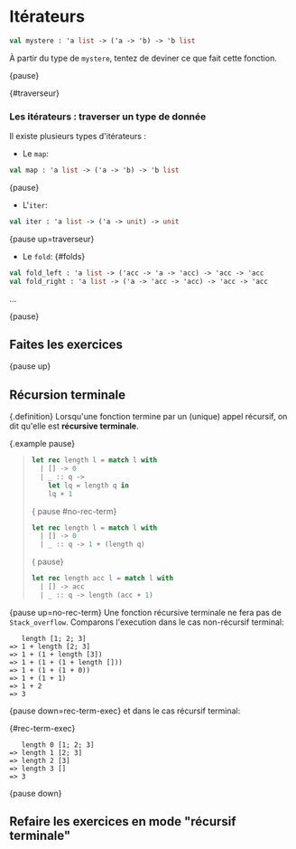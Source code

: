 # Itérateurs

```ocaml
val mystere : 'a list -> ('a -> 'b) -> 'b list
```

À partir du type de `mystere`, tentez de deviner ce que fait cette fonction.

{pause}

{#traverseur}
### Les itérateurs : traverser un type de donnée

Il existe plusieurs types d'itérateurs :

- Le `map`:
```ocaml
val map : 'a list -> ('a -> 'b) -> 'b list
```
{pause}
- L'`iter`:
```ocaml
val iter : 'a list -> ('a -> unit) -> unit
```
{pause up=traverseur}
- Le `fold`:
{#folds}
```ocaml
val fold_left : 'a list -> ('acc -> 'a -> 'acc) -> 'acc -> 'acc
val fold_right : 'a list -> ('a -> 'acc -> 'acc) -> 'acc -> 'acc
```

...

{pause}
## Faites les exercices

{pause up}
## Récursion terminale

{.definition}
Lorsqu'une fonction termine par un (unique) appel récursif, on dit qu'elle est **récursive terminale**.

{.example pause}
>
>
> ```ocaml
> let rec length l = match l with 
>   | [] -> 0
>   | _ :: q ->
>     let lq = length q in
>     lq + 1
> ```
> { pause #no-rec-term}
> ```ocaml
> let rec length l = match l with 
>   | [] -> 0
>   | _ :: q -> 1 + (length q)
> ```
> { pause}
> ```ocaml
> let rec length acc l = match l with 
>   | [] -> acc
>   | _ :: q -> length (acc + 1)
> ```

{pause up=no-rec-term}
Une fonction récursive terminale ne fera pas de `Stack_overflow`. Comparons l'execution dans le cas non-récursif terminal:

```
   length [1; 2; 3]
=> 1 + length [2; 3]
=> 1 + (1 + length [3])
=> 1 + (1 + (1 + length []))
=> 1 + (1 + (1 + 0))
=> 1 + (1 + 1)
=> 1 + 2
=> 3
```

{pause down=rec-term-exec}
et dans le cas récursif terminal:

{#rec-term-exec}
```
   length 0 [1; 2; 3]
=> length 1 [2; 3]
=> length 2 [3]
=> length 3 []
=> 3
```

{pause down}
## Refaire les exercices en mode "récursif terminale"
